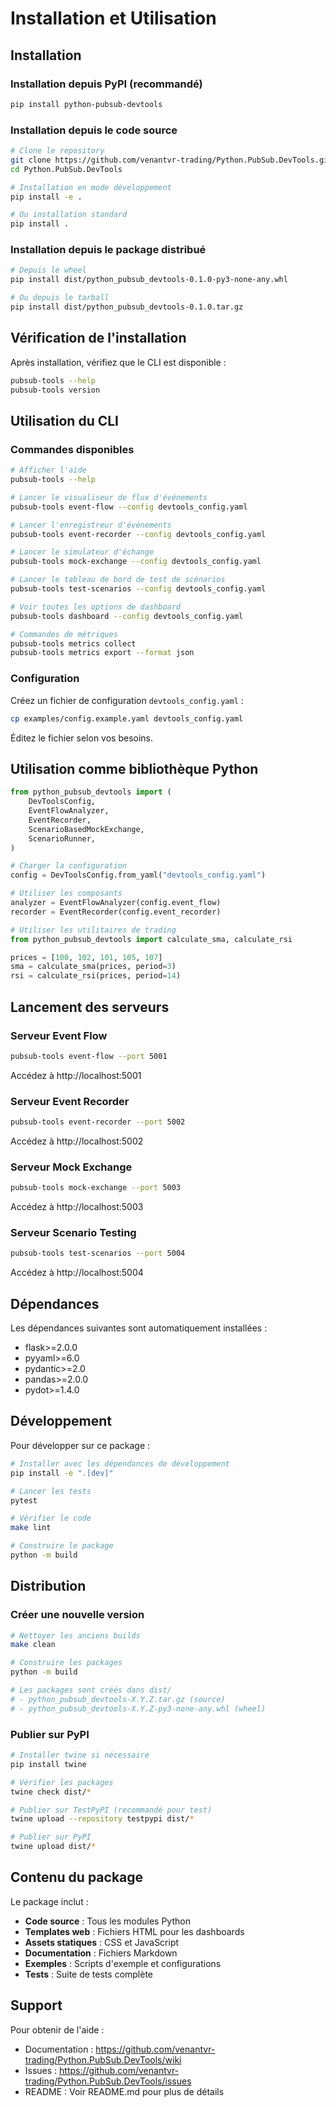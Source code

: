 # Installation et Utilisation

## Installation

### Installation depuis PyPI (recommandé)

```bash
pip install python-pubsub-devtools
```

### Installation depuis le code source

```bash
# Clone le repository
git clone https://github.com/venantvr-trading/Python.PubSub.DevTools.git
cd Python.PubSub.DevTools

# Installation en mode développement
pip install -e .

# Ou installation standard
pip install .
```

### Installation depuis le package distribué

```bash
# Depuis le wheel
pip install dist/python_pubsub_devtools-0.1.0-py3-none-any.whl

# Ou depuis le tarball
pip install dist/python_pubsub_devtools-0.1.0.tar.gz
```

## Vérification de l'installation

Après installation, vérifiez que le CLI est disponible :

```bash
pubsub-tools --help
pubsub-tools version
```

## Utilisation du CLI

### Commandes disponibles

```bash
# Afficher l'aide
pubsub-tools --help

# Lancer le visualiseur de flux d'événements
pubsub-tools event-flow --config devtools_config.yaml

# Lancer l'enregistreur d'événements
pubsub-tools event-recorder --config devtools_config.yaml

# Lancer le simulateur d'échange
pubsub-tools mock-exchange --config devtools_config.yaml

# Lancer le tableau de bord de test de scénarios
pubsub-tools test-scenarios --config devtools_config.yaml

# Voir toutes les options de dashboard
pubsub-tools dashboard --config devtools_config.yaml

# Commandes de métriques
pubsub-tools metrics collect
pubsub-tools metrics export --format json
```

### Configuration

Créez un fichier de configuration `devtools_config.yaml` :

```bash
cp examples/config.example.yaml devtools_config.yaml
```

Éditez le fichier selon vos besoins.

## Utilisation comme bibliothèque Python

```python
from python_pubsub_devtools import (
    DevToolsConfig,
    EventFlowAnalyzer,
    EventRecorder,
    ScenarioBasedMockExchange,
    ScenarioRunner,
)

# Charger la configuration
config = DevToolsConfig.from_yaml("devtools_config.yaml")

# Utiliser les composants
analyzer = EventFlowAnalyzer(config.event_flow)
recorder = EventRecorder(config.event_recorder)

# Utiliser les utilitaires de trading
from python_pubsub_devtools import calculate_sma, calculate_rsi

prices = [100, 102, 101, 105, 107]
sma = calculate_sma(prices, period=3)
rsi = calculate_rsi(prices, period=14)
```

## Lancement des serveurs

### Serveur Event Flow
```bash
pubsub-tools event-flow --port 5001
```
Accédez à http://localhost:5001

### Serveur Event Recorder
```bash
pubsub-tools event-recorder --port 5002
```
Accédez à http://localhost:5002

### Serveur Mock Exchange
```bash
pubsub-tools mock-exchange --port 5003
```
Accédez à http://localhost:5003

### Serveur Scenario Testing
```bash
pubsub-tools test-scenarios --port 5004
```
Accédez à http://localhost:5004

## Dépendances

Les dépendances suivantes sont automatiquement installées :

- flask>=2.0.0
- pyyaml>=6.0
- pydantic>=2.0
- pandas>=2.0.0
- pydot>=1.4.0

## Développement

Pour développer sur ce package :

```bash
# Installer avec les dépendances de développement
pip install -e ".[dev]"

# Lancer les tests
pytest

# Vérifier le code
make lint

# Construire le package
python -m build
```

## Distribution

### Créer une nouvelle version

```bash
# Nettoyer les anciens builds
make clean

# Construire les packages
python -m build

# Les packages sont créés dans dist/
# - python_pubsub_devtools-X.Y.Z.tar.gz (source)
# - python_pubsub_devtools-X.Y.Z-py3-none-any.whl (wheel)
```

### Publier sur PyPI

```bash
# Installer twine si nécessaire
pip install twine

# Vérifier les packages
twine check dist/*

# Publier sur TestPyPI (recommandé pour test)
twine upload --repository testpypi dist/*

# Publier sur PyPI
twine upload dist/*
```

## Contenu du package

Le package inclut :

- **Code source** : Tous les modules Python
- **Templates web** : Fichiers HTML pour les dashboards
- **Assets statiques** : CSS et JavaScript
- **Documentation** : Fichiers Markdown
- **Exemples** : Scripts d'exemple et configurations
- **Tests** : Suite de tests complète

## Support

Pour obtenir de l'aide :

- Documentation : https://github.com/venantvr-trading/Python.PubSub.DevTools/wiki
- Issues : https://github.com/venantvr-trading/Python.PubSub.DevTools/issues
- README : Voir README.md pour plus de détails
